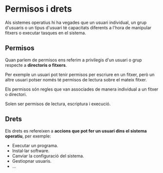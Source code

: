 # Permisos i drets

Als sistemes operatius hi ha vegades que un usuari individual, un grup d'usuaris o un tipus d'usuari té capacitats diferents a l'hora de manipular fitxers o executar tasques en el sistema.

## Permisos

Quan parlem de permisos ens referim a privilegis d'un usuari o grup respecte a **directoris o fitxers**.

Per exemple un usuari pot tenir permisos per escriure en un fitxer, però un altre usuari potser només té permisos de lectura sobre el mateix fitxer.

Els permisos són regles que van associades de manera individual a un fitxer o directori.

Solen ser permisos de lectura, escriptura i execució.

## Drets

Els drets es refereixen a **accions que pot fer un usuari dins el sistema operatiu**, per exemple:

- Executar un programa.
- Instal·lar software.
- Canviar la configuració del sistema.
- Gestiopnar usuaris.
- ...
